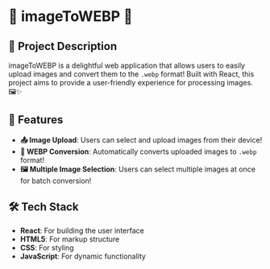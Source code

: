 # 📍 imageToWEBP 🌟

## 📜 Project Description
imageToWEBP is a delightful web application that allows users to easily upload images and convert them to the `.webp` format! Built with React, this project aims to provide a user-friendly experience for processing images. 🖼️✨

## 🌟 Features
- **📤 Image Upload**: Users can select and upload images from their device!
- **🔄 WEBP Conversion**: Automatically converts uploaded images to `.webp` format!
- **🖼️ Multiple Image Selection**: Users can select multiple images at once for batch conversion!

## 🛠️ Tech Stack
- **React**: For building the user interface
- **HTML5**: For markup structure
- **CSS**: For styling
- **JavaScript**: For dynamic functionality
